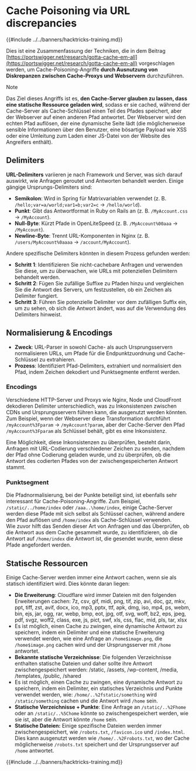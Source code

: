# Cache Poisoning via URL discrepancies

{{#include ../../banners/hacktricks-training.md}}

Dies ist eine Zusammenfassung der Techniken, die in dem Beitrag [https://portswigger.net/research/gotta-cache-em-all](https://portswigger.net/research/gotta-cache-em-all) vorgeschlagen werden, um Cache-Poisoning-Angriffe **durch Ausnutzung von Diskrepanzen zwischen Cache-Proxys und Webservern** durchzuführen.

> [!NOTE]
> Das Ziel dieses Angriffs ist es, **den Cache-Server glauben zu lassen, dass eine statische Ressource geladen wird**, sodass er sie cached, während der Cache-Server als Cache-Schlüssel einen Teil des Pfades speichert, aber der Webserver auf einen anderen Pfad antwortet. Der Webserver wird den echten Pfad auflösen, der eine dynamische Seite lädt (die möglicherweise sensible Informationen über den Benutzer, eine bösartige Payload wie XSS oder eine Umleitung zum Laden einer JS-Datei von der Website des Angreifers enthält).

## Delimiters

**URL-Delimiters** variieren je nach Framework und Server, was sich darauf auswirkt, wie Anfragen geroutet und Antworten behandelt werden. Einige gängige Ursprungs-Delimiters sind:

- **Semikolon**: Wird in Spring für Matrixvariablen verwendet (z. B. `/hello;var=a/world;var1=b;var2=c` → `/hello/world`).
- **Punkt**: Gibt das Antwortformat in Ruby on Rails an (z. B. `/MyAccount.css` → `/MyAccount`).
- **Null-Byte**: Kürzt Pfade in OpenLiteSpeed (z. B. `/MyAccount%00aaa` → `/MyAccount`).
- **Newline-Byte**: Trennt URL-Komponenten in Nginx (z. B. `/users/MyAccount%0aaaa` → `/account/MyAccount`).

Andere spezifische Delimiters könnten in diesem Prozess gefunden werden:

- **Schritt 1**: Identifizieren Sie nicht-cachebare Anfragen und verwenden Sie diese, um zu überwachen, wie URLs mit potenziellen Delimitern behandelt werden.
- **Schritt 2**: Fügen Sie zufällige Suffixe zu Pfaden hinzu und vergleichen Sie die Antwort des Servers, um festzustellen, ob ein Zeichen als Delimiter fungiert.
- **Schritt 3**: Führen Sie potenzielle Delimiter vor dem zufälligen Suffix ein, um zu sehen, ob sich die Antwort ändert, was auf die Verwendung des Delimiters hinweist.

## Normalisierung & Encodings

- **Zweck**: URL-Parser in sowohl Cache- als auch Ursprungsservern normalisieren URLs, um Pfade für die Endpunktzuordnung und Cache-Schlüssel zu extrahieren.
- **Prozess**: Identifiziert Pfad-Delimiters, extrahiert und normalisiert den Pfad, indem Zeichen dekodiert und Punktsegmente entfernt werden.

### **Encodings**

Verschiedene HTTP-Server und Proxys wie Nginx, Node und CloudFront dekodieren Delimiter unterschiedlich, was zu Inkonsistenzen zwischen CDNs und Ursprungsservern führen kann, die ausgenutzt werden könnten. Zum Beispiel, wenn der Webserver diese Transformation durchführt `/myAccount%3Fparam` → `/myAccount?param`, aber der Cache-Server den Pfad `/myAccount%3Fparam` als Schlüssel behält, gibt es eine Inkonsistenz.

Eine Möglichkeit, diese Inkonsistenzen zu überprüfen, besteht darin, Anfragen mit URL-Codierung verschiedener Zeichen zu senden, nachdem der Pfad ohne Codierung geladen wurde, und zu überprüfen, ob die Antwort des codierten Pfades von der zwischengespeicherten Antwort stammt.

### Punktsegment

Die Pfadnormalisierung, bei der Punkte beteiligt sind, ist ebenfalls sehr interessant für Cache-Poisoning-Angriffe. Zum Beispiel, `/static/../home/index` oder `/aaa..\home/index`, einige Cache-Server werden diese Pfade mit sich selbst als Schlüssel cachen, während andere den Pfad auflösen und `/home/index` als Cache-Schlüssel verwenden.\
Wie zuvor hilft das Senden dieser Art von Anfragen und das Überprüfen, ob die Antwort aus dem Cache gesammelt wurde, zu identifizieren, ob die Antwort auf `/home/index` die Antwort ist, die gesendet wurde, wenn diese Pfade angefordert werden.

## Statische Ressourcen

Einige Cache-Server werden immer eine Antwort cachen, wenn sie als statisch identifiziert wird. Dies könnte daran liegen:

- **Die Erweiterung**: Cloudflare wird immer Dateien mit den folgenden Erweiterungen cachen: 7z, csv, gif, midi, png, tif, zip, avi, doc, gz, mkv, ppt, tiff, zst, avif, docx, ico, mp3, pptx, ttf, apk, dmg, iso, mp4, ps, webm, bin, ejs, jar, ogg, rar, webp, bmp, eot, jpg, otf, svg, woff, bz2, eps, jpeg, pdf, svgz, woff2, class, exe, js, pict, swf, xls, css, flac, mid, pls, tar, xlsx
- Es ist möglich, einen Cache zu zwingen, eine dynamische Antwort zu speichern, indem ein Delimiter und eine statische Erweiterung verwendet werden, wie eine Anfrage an `/home$image.png`, die `/home$image.png` cachen wird und der Ursprungsserver mit `/home` antwortet.
- **Bekannte statische Verzeichnisse**: Die folgenden Verzeichnisse enthalten statische Dateien und daher sollte ihre Antwort zwischengespeichert werden: /static, /assets, /wp-content, /media, /templates, /public, /shared
- Es ist möglich, einen Cache zu zwingen, eine dynamische Antwort zu speichern, indem ein Delimiter, ein statisches Verzeichnis und Punkte verwendet werden, wie: `/home/..%2fstatic/something` wird `/static/something` cachen und die Antwort wird `/home` sein.
- **Statische Verzeichnisse + Punkte**: Eine Anfrage an `/static/..%2Fhome` oder an `/static/..%5Chome` könnte so zwischengespeichert werden, wie sie ist, aber die Antwort könnte `/home` sein.
- **Statische Dateien:** Einige spezifische Dateien werden immer zwischengespeichert, wie `/robots.txt`, `/favicon.ico` und `/index.html`. Dies kann ausgenutzt werden wie `/home/..%2Frobots.txt`, wo der Cache möglicherweise `/robots.txt` speichert und der Ursprungsserver auf `/home` antwortet.

{{#include ../../banners/hacktricks-training.md}}
